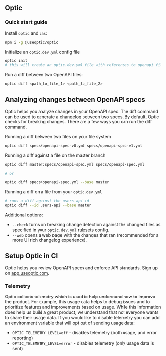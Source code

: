 ## Optic

### Quick start guide

Install `optic` and `oas`:

```bash
npm i -g @useoptic/optic
```

Initialize an `optic.dev.yml` config file

```bash
optic init
# this will create an optic.dev.yml file with references to openapi files detected in the git repo
```

Run a diff between two OpenAPI files:

```bash
optic diff <path_to_file_1> <path_to_file_2>
```

## Analyzing changes between OpenAPI specs

Optic helps you analyze changes in your OpenAPI spec. The diff command can be used to generate a changelog between two specs. By default, Optic checks for breaking changes. There are a few ways you can run the diff command.

Running a diff between two files on your file system

```bash
optic diff specs/openapi-spec-v0.yml specs/openapi-spec-v1.yml
```

Running a diff against a file on the master branch

```bash
optic diff master:specs/openapi-spec.yml specs/openapi-spec.yml

# or

optic diff specs/openapi-spec.yml --base master
```

Running a diff on a file from your `optic.dev.yml`

```bash
# runs a diff against the users-api id
optic diff --id users-api --base master
```

Additional options:

- `--check` turns on breaking change detection against the changed files as specified in your `optic.dev.yml` rulesets config.
- `--web` opens a web page with the changes that ran (recommended for a more UI rich changelog experience).

## Setup Optic in CI

Optic helps you review OpenAPI specs and enforce API standards. Sign up on [app.useoptic.com](https://app.useoptic.com).

### Telemetry

Optic collects telemetry which is used to help understand how to improve the product. For example, this usage data helps to debug issues and to prioritize features and improvements based on usage. While this information does help us build a great product, we understand that not everyone wants to share their usage data. If you would like to disable telemetry you can add an environment variable that will opt out of sending usage data:

- `OPTIC_TELEMETRY_LEVEL=off` - disables telemetry (both usage, and error reporting)
- `OPTIC_TELEMETRY_LEVEL=error` - disables telemetry (only usage data is sent)
